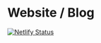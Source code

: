 # Website / Blog
[![Netlify Status](https://api.netlify.com/api/v1/badges/8d5975e9-ff80-4eb7-a463-2fa4d750be00/deploy-status)](https://app.netlify.com/sites/eager-haibt-b52ad8/deploys)
